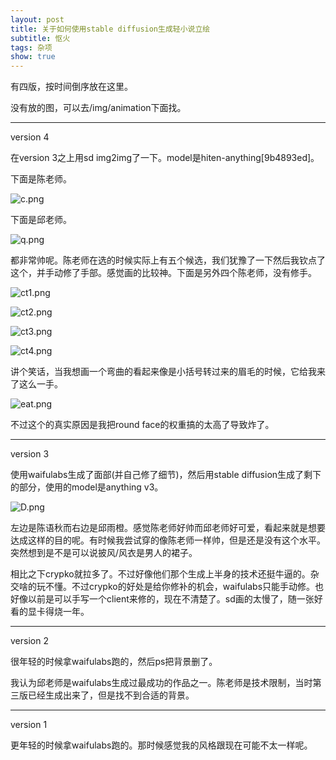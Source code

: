 ```yaml
---
layout: post
title: 关于如何使用stable diffusion生成轻小说立绘
subtitle: 怄火
tags: 杂项
show: true
---
```


有四版，按时间倒序放在这里。

没有放的图，可以去/img/animation下面找。

-----

version 4

在version 3之上用sd img2img了一下。model是hiten-anything[9b4893ed]。

下面是陈老师。

![c.png](/img/animation/ver4/c.png)

下面是邱老师。

![q.png](/img/animation/ver4/q.png)

都非常帅呢。陈老师在选的时候实际上有五个候选，我们犹豫了一下然后我钦点了这个，并手动修了手部。感觉画的比较神。下面是另外四个陈老师，没有修手。

![ct1.png](/img/animation/ver4/ct1.png)

![ct2.png](/img/animation/ver4/ct2.png)

![ct3.png](/img/animation/ver4/ct3.png)

![ct4.png](/img/animation/ver4/ct4.png)

讲个笑话，当我想画一个弯曲的看起来像是小括号转过来的眉毛的时候，它给我来了这么一手。

![eat.png](/img/animation/ver4/eat.png)

不过这个的真实原因是我把round face的权重搞的太高了导致炸了。

-----

version 3

使用waifulabs生成了面部(并自己修了细节)，然后用stable diffusion生成了剩下的部分，使用的model是anything v3。

![D.png](/img/animation/ver3/D.png)

左边是陈语秋而右边是邱雨橙。感觉陈老师好帅而邱老师好可爱，看起来就是想要达成这样的目的呢。有时候我尝试穿的像陈老师一样帅，但是还是没有这个水平。突然想到是不是可以说披风/风衣是男人的裙子。

相比之下crypko就拉多了。不过好像他们那个生成上半身的技术还挺牛逼的。杂交啥的玩不懂。不过crypko的好处是给你修补的机会，waifulabs只能手动修。也好像以前是可以手写一个client来修的，现在不清楚了。sd画的太慢了，随一张好看的显卡得烧一年。

-----

version 2

很年轻的时候拿waifulabs跑的，然后ps把背景删了。

我认为邱老师是waifulabs生成过最成功的作品之一。陈老师是技术限制，当时第三版已经生成出来了，但是找不到合适的背景。

-----

version 1

更年轻的时候拿waifulabs跑的。那时候感觉我的风格跟现在可能不太一样呢。